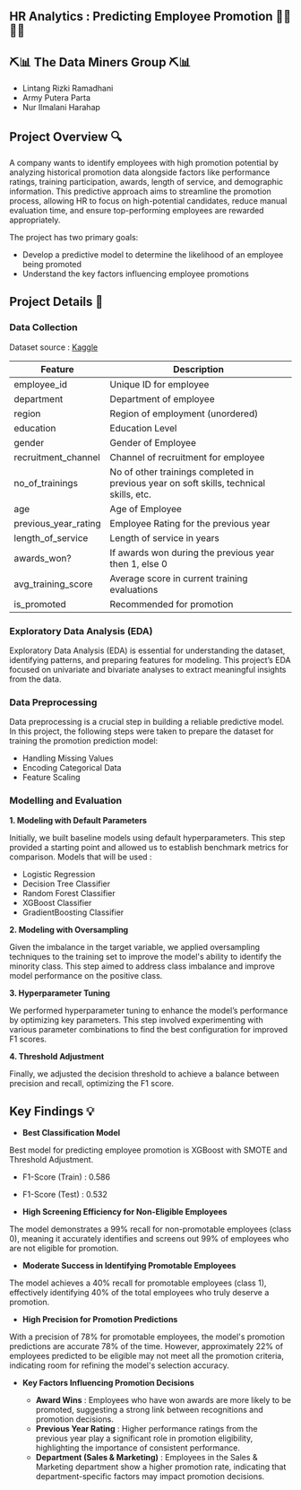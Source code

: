 ## HR Analytics : Predicting Employee Promotion 🧑‍💼👩‍💼

## ⛏️📊 The Data Miners Group ⛏️📊
- Lintang Rizki Ramadhani
- Army Putera Parta
- Nur Ilmalani Harahap
  
## Project Overview 🔍
A company wants to identify employees with high promotion potential by analyzing historical promotion data alongside factors like performance ratings, training participation, awards, length of service, and demographic information. This predictive approach aims to streamline the promotion process, allowing HR to focus on high-potential candidates, reduce manual evaluation time, and ensure top-performing employees are rewarded appropriately.

The project has two primary goals:

- Develop a predictive model to determine the likelihood of an employee being promoted
- Understand the key factors influencing employee promotions

## Project Details 📝
### Data Collection
Dataset source : [Kaggle](https://www.kaggle.com/datasets/arashnic/hr-ana/data)
<div style="justify-content: center;">

| Feature              | Description                                                   |
|----------------------|---------------------------------------------------------------|
| employee_id          | Unique ID for employee                                        |
| department           | Department of employee                                        |
| region               | Region of employment (unordered)                              |
| education            | Education Level                                               |
| gender               | Gender of Employee                                            |
| recruitment_channel  | Channel of recruitment for employee                           |
| no_of_trainings      | No of other trainings completed in previous year on soft skills, technical skills, etc. |
| age                  | Age of Employee                                               |
| previous_year_rating | Employee Rating for the previous year                         |
| length_of_service    | Length of service in years                                    |
| awards_won?          | If awards won during the previous year then 1, else 0        |
| avg_training_score   | Average score in current training evaluations                 |
| is_promoted          | Recommended for promotion                                     |

</div>

### Exploratory Data Analysis (EDA)

Exploratory Data Analysis (EDA) is essential for understanding the dataset, identifying patterns, and preparing features for modeling. This project’s EDA focused on univariate and bivariate analyses to extract  meaningful insights from the data.

### Data Preprocessing

Data preprocessing is a crucial step in building a reliable predictive model. In this project, the following steps were taken to prepare the dataset for training the promotion prediction model:
  - Handling Missing Values
  - Encoding Categorical Data
  - Feature Scaling
  
### Modelling and Evaluation
**1. Modeling with Default Parameters**

Initially, we built baseline models using default hyperparameters. This step provided a starting point and allowed us to establish benchmark metrics for comparison. Models that will be used :
- Logistic Regression
- Decision Tree Classifier
- Random Forest Classifier
- XGBoost Classifier
- GradientBoosting Classifier

**2. Modeling with Oversampling**
   
  Given the imbalance in the target variable, we applied oversampling techniques to the training set to improve the model's ability to identify the minority class. This step aimed to address class imbalance and improve model performance on the positive class. 

**3. Hyperparameter Tuning**
   
  We performed hyperparameter tuning to enhance the model’s performance by optimizing key parameters. This step involved experimenting with various parameter combinations to find the best configuration for improved F1 scores.

**4. Threshold Adjustment**
   
  Finally, we adjusted the decision threshold to achieve a balance between precision and recall, optimizing the F1 score.

## Key Findings 💡
- **Best Classification Model**

Best model for predicting employee promotion is XGBoost with SMOTE and Threshold Adjustment.

  - F1-Score (Train) : 0.586
  - F1-Score (Test) : 0.532

- **High Screening Efficiency for Non-Eligible Employees**

The model demonstrates a 99% recall for non-promotable employees (class 0), meaning it accurately identifies and screens out 99% of employees who are not eligible for promotion. 
- **Moderate Success in Identifying Promotable Employees**

The model achieves a 40% recall for promotable employees (class 1), effectively identifying 40% of the total employees who truly deserve a promotion.
- **High Precision for Promotion Predictions**

With a precision of 78% for promotable employees, the model's promotion predictions are accurate 78% of the time. However, approximately 22% of employees predicted to be eligible may not meet all the promotion criteria, indicating room for refining the model's selection accuracy.
- **Key Factors Influencing Promotion Decisions**
  
  - **Award Wins** : Employees who have won awards are more likely to be promoted, suggesting a strong link between recognitions and promotion decisions.
  - **Previous Year Rating** : Higher performance ratings from the previous year play a significant role in promotion eligibility, highlighting the importance of consistent performance.
  - **Department (Sales & Marketing)** : Employees in the Sales & Marketing department show a higher promotion rate, indicating that department-specific factors may impact promotion decisions.
